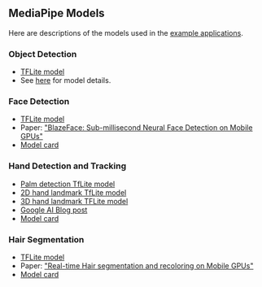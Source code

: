 ## MediaPipe Models

Here are descriptions of the models used in the [example applications](../docs/examples.md).

### Object Detection
  * [TFLite model](https://github.com/google/mediapipe/tree/master/mediapipe/models/ssdlite_object_detection.tflite)
  * See [here](object_detection_saved_model/README.md) for model details.

### Face Detection
  * [TFLite model](https://github.com/google/mediapipe/tree/master/mediapipe/models/face_detection_front.tflite)
  * Paper: ["BlazeFace: Sub-millisecond Neural Face Detection on Mobile GPUs"](https://sites.google.com/corp/view/perception-cv4arvr/blazeface)
  * [Model card](https://sites.google.com/corp/view/perception-cv4arvr/blazeface#h.p_21ojPZDx3cqq)

### Hand Detection and Tracking
  * [Palm detection TfLite model](https://github.com/google/mediapipe/tree/master/mediapipe/models/palm_detection.tflite)
  * [2D hand landmark TfLite model](https://github.com/google/mediapipe/tree/master/mediapipe/models/hand_landmark.tflite)
  * [3D hand landmark TFLite model](https://github.com/google/mediapipe/tree/master/mediapipe/models/hand_landmark_3d.tflite)
  * [Google AI Blog post](https://mediapipe.page.link/handgoogleaiblog)
  * [Model card](https://mediapipe.page.link/handmc)

### Hair Segmentation
  * [TFLite model](https://github.com/google/mediapipe/tree/master/mediapipe/models/hair_segmentation.tflite)
  * Paper: ["Real-time Hair segmentation and recoloring on Mobile GPUs"](https://sites.google.com/corp/view/perception-cv4arvr/hair-segmentation)
  * [Model card](https://sites.google.com/corp/view/perception-cv4arvr/hair-segmentation#h.p_NimuO7PgHxlY)
